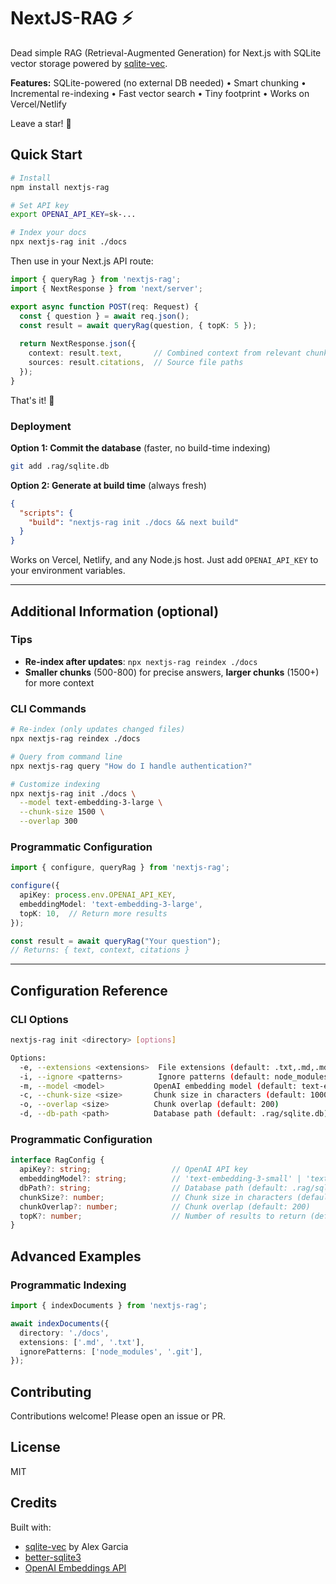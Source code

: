 # NextJS-RAG ⚡

Dead simple RAG (Retrieval-Augmented Generation) for Next.js with SQLite vector storage powered by [sqlite-vec](https://alexgarcia.xyz/sqlite-vec/js.html).

**Features:** SQLite-powered (no external DB needed) • Smart chunking • Incremental re-indexing • Fast vector search • Tiny footprint • Works on Vercel/Netlify

Leave a star! 🌟

## Quick Start

```bash
# Install
npm install nextjs-rag

# Set API key
export OPENAI_API_KEY=sk-...

# Index your docs
npx nextjs-rag init ./docs
```

Then use in your Next.js API route:

```typescript
import { queryRag } from 'nextjs-rag';
import { NextResponse } from 'next/server';

export async function POST(req: Request) {
  const { question } = await req.json();
  const result = await queryRag(question, { topK: 5 });
  
  return NextResponse.json({
    context: result.text,       // Combined context from relevant chunks
    sources: result.citations,  // Source file paths
  });
}
```

That's it! 🎉

### Deployment

**Option 1: Commit the database** (faster, no build-time indexing)
```bash
git add .rag/sqlite.db
```

**Option 2: Generate at build time** (always fresh)
```json
{
  "scripts": {
    "build": "nextjs-rag init ./docs && next build"
  }
}
```

Works on Vercel, Netlify, and any Node.js host. Just add `OPENAI_API_KEY` to your environment variables.

---

## Additional Information (optional)

### Tips
- **Re-index after updates**: `npx nextjs-rag reindex ./docs`
- **Smaller chunks** (500-800) for precise answers, **larger chunks** (1500+) for more context

### CLI Commands

```bash
# Re-index (only updates changed files)
npx nextjs-rag reindex ./docs

# Query from command line
npx nextjs-rag query "How do I handle authentication?"

# Customize indexing
npx nextjs-rag init ./docs \
  --model text-embedding-3-large \
  --chunk-size 1500 \
  --overlap 300
```

### Programmatic Configuration

```typescript
import { configure, queryRag } from 'nextjs-rag';

configure({
  apiKey: process.env.OPENAI_API_KEY,
  embeddingModel: 'text-embedding-3-large',
  topK: 10,  // Return more results
});

const result = await queryRag("Your question");
// Returns: { text, context, citations }
```

---

## Configuration Reference

### CLI Options

```bash
nextjs-rag init <directory> [options]

Options:
  -e, --extensions <extensions>  File extensions (default: .txt,.md,.mdx,.rst,.json,.js,.ts,.tsx,.jsx)
  -i, --ignore <patterns>        Ignore patterns (default: node_modules,.git,dist,build,.next,coverage)
  -m, --model <model>           OpenAI embedding model (default: text-embedding-3-small)
  -c, --chunk-size <size>       Chunk size in characters (default: 1000)
  -o, --overlap <size>          Chunk overlap (default: 200)
  -d, --db-path <path>          Database path (default: .rag/sqlite.db)
```

### Programmatic Configuration

```typescript
interface RagConfig {
  apiKey?: string;                  // OpenAI API key
  embeddingModel?: string;          // 'text-embedding-3-small' | 'text-embedding-3-large' | 'text-embedding-ada-002'
  dbPath?: string;                  // Database path (default: .rag/sqlite.db)
  chunkSize?: number;               // Chunk size in characters (default: 1000)
  chunkOverlap?: number;            // Chunk overlap (default: 200)
  topK?: number;                    // Number of results to return (default: 5)
}
```

## Advanced Examples

### Programmatic Indexing

```typescript
import { indexDocuments } from 'nextjs-rag';

await indexDocuments({
  directory: './docs',
  extensions: ['.md', '.txt'],
  ignorePatterns: ['node_modules', '.git'],
});
```


## Contributing

Contributions welcome! Please open an issue or PR.

## License

MIT

## Credits

Built with:
- [sqlite-vec](https://alexgarcia.xyz/sqlite-vec/) by Alex Garcia
- [better-sqlite3](https://github.com/WiseLibs/better-sqlite3)
- [OpenAI Embeddings API](https://platform.openai.com/docs/guides/embeddings)


